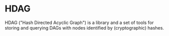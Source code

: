 HDAG
====

HDAG ("Hash Directed Acyclic Graph") is a library and a set of tools for
storing and querying DAGs with nodes identified by (cryptographic) hashes.
